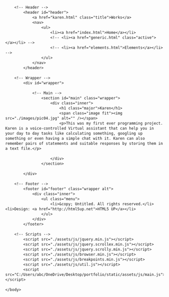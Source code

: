<!DOCTYPE HTML>
<!--
	Hyperspace by HTML5 UP
	html5up.net | @ajlkn
	Free for personal and commercial use under the CCA 3.0 license (html5up.net/license)
-->
<html>
	<head>
		<title>ASL to Text</title>
		<meta charset="utf-8" />
		<meta name="viewport" content="width=device-width, initial-scale=1, user-scalable=no" />
		<link rel="stylesheet" href="./assets/css/main.css" />
		<link rel="shortcut icon" href="./favicon.ico" type="image/x-icon"> 
		<noscript><link rel="stylesheet" href="./assets/css/noscript.css" /></noscript>
	</head>
	<body class="is-preload">

		<!-- Header -->
			<header id="header">
				<a href="karen.html" class="title">Works</a>
				<nav>
					<ul>
						<li><a href="index.html">Home</a></li>
						<!-- <li><a href="generic.html" class="active"></a></li> -->
						<!-- <li><a href="elements.html">Elements</a></li> -->
					</ul>
				</nav>
			</header>

		<!-- Wrapper -->
			<div id="wrapper">

				<!-- Main -->
					<section id="main" class="wrapper">
						<div class="inner">
							<h1 class="major">Karen</h1>
							<span class="image fit"><img src="./images/pic04.jpg" alt="" /></span>
							<p>This was my first ever programming project. Karen is a voice-controlled Virtual assistant that can help you in your day to day tasks like calculating something, googling up something or even having a simple chat with it. Karen can also remember pairs of statements and suitable responses by storing them in a text file.</p>
					
						</div>
					</section>

			</div>

		<!-- Footer -->
			<footer id="footer" class="wrapper alt">
				<div class="inner">
					<ul class="menu">
						<li>&copy; Untitled. All rights reserved.</li><li>Design: <a href="http://html5up.net">HTML5 UP</a></li>
					</ul>
				</div>
			</footer>

		<!-- Scripts -->
			<script src="./assets/js/jquery.min.js"></script>
			<script src="./assets/js/jquery.scrollex.min.js"></script>
			<script src="./assets/js/jquery.scrolly.min.js"></script>
			<script src="./assets/js/browser.min.js"></script>
			<script src="./assets/js/breakpoints.min.js"></script>
			<script src="./assets/js/util.js"></script>
			<script src="C:/Users/abc/OneDrive/Desktop/portfolio/static/assets/js/main.js"></script>

	</body>
</html>
